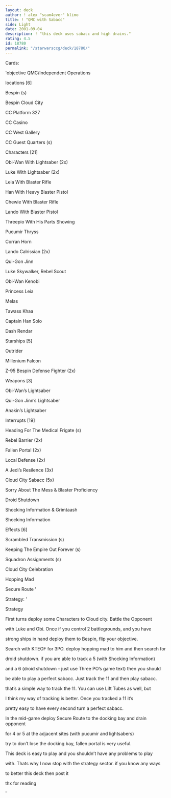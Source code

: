 ```yaml
---
layout: deck
author: ! alex "scam4ever" klimo
title: ! "QMC with Sabacc"
side: Light
date: 2001-09-04
description: ! "this deck uses sabacc and high drains."
rating: 4.5
id: 18780
permalink: "/starwarsccg/deck/18780/"
---
```

Cards: 

'objective QMC/Independent Operations


locations [6]


Bespin (s)

Bespin Cloud City

CC Platform 327

CC Casino

CC West Gallery

CC Guest Quarters (s)


Characters [21]


Obi-Wan With Lightsaber (2x)

Luke With Lightsaber (2x)

Leia With Blaster Rifle

Han With Heavy Blaster Pistol

Chewie With Blaster Rifle

Lando With Blaster Pistol

Threepio With His Parts Showing

Pucumir Thryss

Corran Horn

Lando Calrissian (2x)

Qui-Gon Jinn

Luke Skywalker, Rebel Scout

Obi-Wan Kenobi

Princess Leia

Melas

Tawass Khaa

Captain Han Solo

Dash Rendar


Starships [5]


Outrider

Millenium Falcon

Z-95 Bespin Defense Fighter (2x)


Weapons [3]


Obi-Wan’s Lightsaber

Qui-Gon Jinn’s Lightsaber

Anakin’s Lightsaber


Interrupts [19]


Heading For The Medical Frigate (s)

Rebel Barrier (2x)

Fallen Portal (2x)

Local Defense (2x)

A Jedi’s Resilence (3x)

Cloud City Sabacc (5x)

Sorry About The Mess & Blaster Proficiency

Droid Shutdown

Shocking Information & Grimtaash

Shocking Information


Effects [6]


Scrambled Transmission (s)

Keeping The Empire Out Forever (s)

Squadron Assignments (s)

Cloud City Celebration

Hopping Mad

Secure Route '

Strategy: '

Strategy


First turns deploy some Characters to Cloud city. Battle the Opponent

with Luke and Obi. Once if you control 2 battlegrounds, and you have

strong ships in hand deploy them to Bespin, flip your objective.

Search with KTEOF for 3PO. deploy hopping mad to him and then search for

droid shutdown. if you are able to track a 5 (with Shocking Information)

and a 6 (droid shutdown - just use Three PO’s game text) then you should

be able to play a perfect sabacc. Just track the 11 and then play sabacc.

that’s a simple way to track the 11. You can use Lift Tubes as well, but

I think my way of tracking is better. Once you tracked a 11 it’s 

pretty easy to have every second turn a perfect sabacc.

In the mid-game deploy Secure Route to the docking bay and drain opponent

for 4 or 5 at the adjacent sites (with pucumir and lightsabers)

try to don’t lose the docking bay, fallen portal is very useful.

This deck is easy to play and you shouldn’t have any problems to play 

with. Thats why I now stop with the strategy sector. if you know any ways

to better this deck then post it 

thx for reading

'

